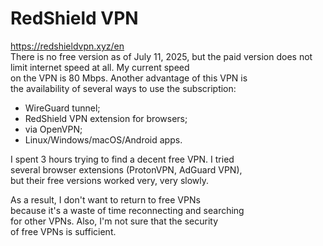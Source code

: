 # RedShield VPN
https://redshieldvpn.xyz/en  
There is no free version as of July 11, 2025, but the paid 
version does not limit internet speed at all. My current speed  
on the VPN is 80 Mbps. Another advantage of this VPN is  
the availability of several ways to use the subscription:  
- WireGuard tunnel;  
- RedShield VPN extension for browsers;  
- via OpenVPN;  
- Linux/Windows/macOS/Android apps.  

I spent 3 hours trying to find a decent free VPN. I tried  
several browser extensions (ProtonVPN, AdGuard VPN),  
but their free versions worked very, very slowly.  

As a result, I don't want to return to free VPNs  
because it's a waste of time reconnecting and searching  
for other VPNs. Also, I'm not sure that the security  
of free VPNs is sufficient.  
